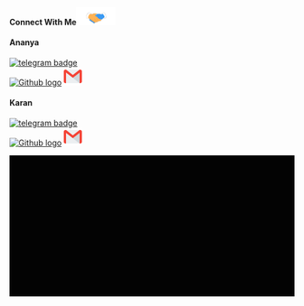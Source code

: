 #### Connect With Me<img src="https://github.com/anunicn47/anunicn47/blob/main/Assets/Handshake.gif" height="32px">



#### Ananya
[![telegram badge](https://img.shields.io/badge/Telegram-30302f?style=flat&logo=telegram)](https://t.me/an_unic_orn_47)<br>
[<img src="https://github.githubassets.com/images/modules/logos_page/GitHub-Mark.png" alt="Github logo" width="34">](https://github.com/anunicn47) [<img 
src="https://github.com/anunicn47/anunicn47/blob/main/Assets/Gmail.svg" alt="Gmail logo" height="32">]( mailto:itsme.ananya47@gmail.com )
#### Karan
[![telegram badge](https://img.shields.io/badge/Telegram-30302f?style=flat&logo=telegram)](https://t.me/kkara9009)<br>
[<img src="https://github.githubassets.com/images/modules/logos_page/GitHub-Mark.png" alt="Github logo" width="34">](https://github.com/kkara9009) [<img 
src="https://github.com/anunicn47/anunicn47/blob/main/Assets/Gmail.svg" alt="Gmail logo" height="32">]( mailto:kkara9009@gmail.com )





<div margin-left: 400px align="center" width="600">

<img src="https://github.com/anunicn47/anunicn47/blob/main/HEHECODE.gif" alt=" Hello <𝚌𝚘𝚍𝚎𝚛𝚜/> " width="1200" height="250"/>
</div>

<div align="center" width="50">

